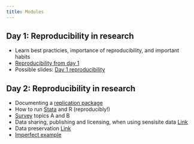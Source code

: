 ```yaml
---
title: Modules
---
```


## Day 1: Reproducibility in research

- Learn best practicies, importance of reproducibility, and important habits
- [Reproducibility from day 1](https://larsvilhuber.github.io/day1-tutorial/#/title-slide) 
- Possible slides: [Day 1 reproducibility](https://larsvilhuber.github.io/summer-school-qicss-2025/presentation/presentation.html#/title-slide)

## Day 2: Reproducibility in research

- Documenting a [replication package](https://larsvilhuber.github.io/readme-presentation/#/title-slide)
- How to run [Stata](https://larsvilhuber.github.io/summer-school-qicss-2025/presentation/day2.html#/how-to-run-stata-reproducibly) and R (reproducibly!)
- [Survey](https://cornell.yul1.qualtrics.com/jfe/form/SV_cNkhKL69K2Ob7o2) topics A and B
- Data sharing, publishing and licensing, when using sensisite data [Link](https://larsvilhuber.github.io/summer-school-qicss-2025/presentation/day2.html#/overview)
- Data preservation [Link](https://larsvilhuber.github.io/summer-school-qicss-2025/presentation/day2.html#/what-is-preservation)
- [Imperfect example](https://larsvilhuber.github.io/summer-school-qicss-2025/presentation/day2.html#/imperfect-example)
